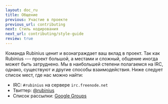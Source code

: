 ```yaml
---
layout: doc_ru
title: Общение
previous: Участие в проекте
previous_url: contributing
next: Стиль кодирования
next_url: contributing/style-guide
review: true
---
```


Команда Rubinius ценит и вознаграждает ваш вклад в проект. Так как Rubinius
--- проект большой, а местами и сложный, общение иногда может быть затруднено.
Мы в наибольшей степени полагаемся на IRC, однако, существуют и другие
способы взаимодействия. Ниже следует список мест, где нас можно найти:

* IRC: `#rubinius` на сервере `irc.freenode.net`
* Твиттер: [@rubinius](http://twitter.com/rubinius)
* Список рассылки: [Google Groups](http://groups.google.com/group/rubinius-dev)
